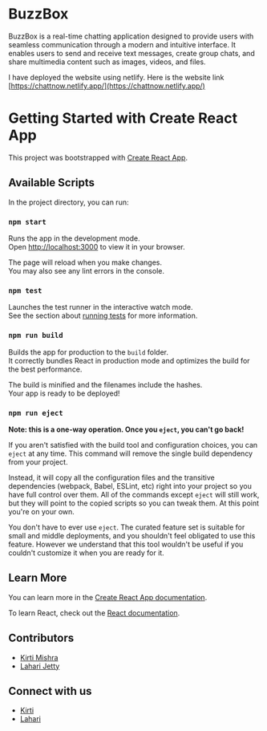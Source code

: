 # BuzzBox
BuzzBox is a real-time chatting application designed to provide users with seamless communication through a modern and intuitive interface. It enables users to send and receive text messages, create group chats, and share multimedia content such as images, videos, and files.

I have deployed the website using netlify.
Here is the website link [https://chattnow.netlify.app/](https://chattnow.netlify.app/)

# Getting Started with Create React App

This project was bootstrapped with [Create React App](https://github.com/facebook/create-react-app).

## Available Scripts

In the project directory, you can run:

### `npm start`

Runs the app in the development mode.\
Open [http://localhost:3000](http://localhost:3000) to view it in your browser.

The page will reload when you make changes.\
You may also see any lint errors in the console.

### `npm test`

Launches the test runner in the interactive watch mode.\
See the section about [running tests](https://facebook.github.io/create-react-app/docs/running-tests) for more information.

### `npm run build`

Builds the app for production to the `build` folder.\
It correctly bundles React in production mode and optimizes the build for the best performance.

The build is minified and the filenames include the hashes.\
Your app is ready to be deployed!

### `npm run eject`

**Note: this is a one-way operation. Once you `eject`, you can't go back!**

If you aren't satisfied with the build tool and configuration choices, you can `eject` at any time. This command will remove the single build dependency from your project.

Instead, it will copy all the configuration files and the transitive dependencies (webpack, Babel, ESLint, etc) right into your project so you have full control over them. All of the commands except `eject` will still work, but they will point to the copied scripts so you can tweak them. At this point you're on your own.

You don't have to ever use `eject`. The curated feature set is suitable for small and middle deployments, and you shouldn't feel obligated to use this feature. However we understand that this tool wouldn't be useful if you couldn't customize it when you are ready for it.

## Learn More

You can learn more in the [Create React App documentation](https://facebook.github.io/create-react-app/docs/getting-started).

To learn React, check out the [React documentation](https://reactjs.org/).


## Contributors

- [Kirti Mishra](https://github.com/Kirti-3549) 
- [Lahari Jetty](https://github.com/Laharij07)

## Connect with us

- [Kirti][dlinked] 
- [Lahari][alinked]


[dlinked]:https://www.linkedin.com/in/kirti-mishra-652450305/
[alinked]:https://www.linkedin.com/in/lahari-jetty-4a9476305/
